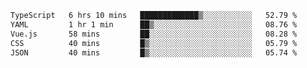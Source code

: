 <!--START_SECTION:waka-->

```txt
TypeScript   6 hrs 10 mins   █████████████▒░░░░░░░░░░░   52.79 %
YAML         1 hr 1 min      ██▒░░░░░░░░░░░░░░░░░░░░░░   08.76 %
Vue.js       58 mins         ██░░░░░░░░░░░░░░░░░░░░░░░   08.28 %
CSS          40 mins         █▒░░░░░░░░░░░░░░░░░░░░░░░   05.79 %
JSON         40 mins         █▒░░░░░░░░░░░░░░░░░░░░░░░   05.74 %
```

<!--END_SECTION:waka-->